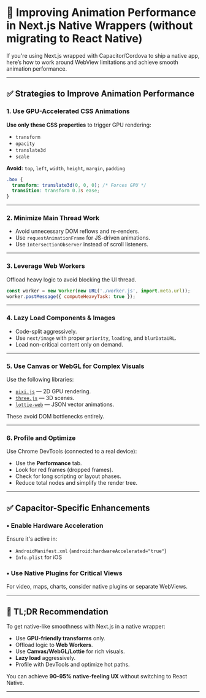 # 🚀 Improving Animation Performance in Next.js Native Wrappers (without migrating to React Native)

If you're using Next.js wrapped with Capacitor/Cordova to ship a native app, here’s how to work around WebView limitations and achieve smooth animation performance.

---

## ✅ Strategies to Improve Animation Performance

### 1. **Use GPU-Accelerated CSS Animations**

**Use only these CSS properties** to trigger GPU rendering:
- `transform`
- `opacity`
- `translate3d`
- `scale`

**Avoid:** `top`, `left`, `width`, `height`, `margin`, `padding`

```css
.box {
  transform: translate3d(0, 0, 0); /* Forces GPU */
  transition: transform 0.3s ease;
}
```

---

### 2. **Minimize Main Thread Work**

- Avoid unnecessary DOM reflows and re-renders.
- Use `requestAnimationFrame` for JS-driven animations.
- Use `IntersectionObserver` instead of scroll listeners.

---

### 3. **Leverage Web Workers**

Offload heavy logic to avoid blocking the UI thread.

```js
const worker = new Worker(new URL('./worker.js', import.meta.url));
worker.postMessage({ computeHeavyTask: true });
```

---

### 4. **Lazy Load Components & Images**

- Code-split aggressively.
- Use `next/image` with proper `priority`, `loading`, and `blurDataURL`.
- Load non-critical content only on demand.

---

### 5. **Use Canvas or WebGL for Complex Visuals**

Use the following libraries:
- [`pixi.js`](https://www.pixijs.com/) — 2D GPU rendering.
- [`three.js`](https://threejs.org/) — 3D scenes.
- [`lottie-web`](https://github.com/airbnb/lottie-web) — JSON vector animations.

These avoid DOM bottlenecks entirely.

---

### 6. **Profile and Optimize**

Use Chrome DevTools (connected to a real device):

- Use the **Performance** tab.
- Look for red frames (dropped frames).
- Check for long scripting or layout phases.
- Reduce total nodes and simplify the render tree.

---

## ✅ Capacitor-Specific Enhancements

### • Enable Hardware Acceleration
Ensure it's active in:
- `AndroidManifest.xml` (`android:hardwareAccelerated="true"`)
- `Info.plist` for iOS

### • Use Native Plugins for Critical Views
For video, maps, charts, consider native plugins or separate WebViews.

---

## 🧠 TL;DR Recommendation

To get native-like smoothness with Next.js in a native wrapper:

- Use **GPU-friendly transforms** only.
- Offload logic to **Web Workers**.
- Use **Canvas/WebGL/Lottie** for rich visuals.
- **Lazy load** aggressively.
- Profile with DevTools and optimize hot paths.

You can achieve **90–95% native-feeling UX** without switching to React Native.

---